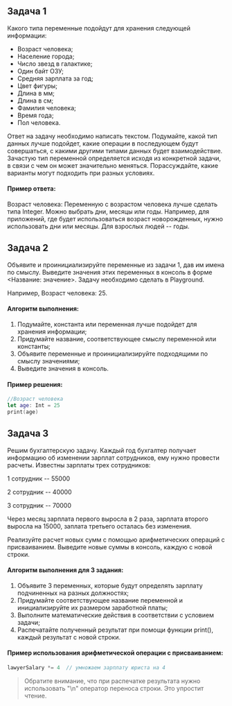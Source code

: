 ## Задача 1 

Какого типа переменные подойдут для хранения следующей информации:
* Возраст человека; 
* Население города; 
* Число звезд в галактике;
* Один байт ОЗУ; 
* Средняя зарплата за год; 
* Цвет фигуры; 
* Длина в мм; 
* Длина в см;
* Фамилия человека; 
* Время года;
* Пол человека.

Ответ на задачу необходимо написать текстом. Подумайте, какой тип данных лучше подойдет, какие операции в последующем будут совершаться, с какими другими типами данных будет взаимодействие. Зачастую тип переменной определяется исходя из конкретной задачи, в связи с чем он может значительно меняться. Порассуждайте, какие варианты могут подходить при разных условиях. 

#### Пример ответа:

Возраст человека:
Переменную с возрастом человека лучше сделать типа Integer. Можно выбрать дни, месяцы или годы. Например, для приложений, где будет использоваться возраст новорожденных, нужно использовать дни или месяцы. Для взрослых людей -- годы.


## Задача 2

Объявите и проинициализируйте переменные из задачи 1, дав им имена по смыслу.
Выведите значения этих переменных в консоль в форме <Название: значение>.
Задачу необходимо сделать в Playground.

Например, Возраст человека: 25.

#### Алгоритм выполнения:

1. Подумайте, константа или переменная лучше подойдет для хранения информации;
2. Придумайте название, соответствующее смыслу переменной или константы;
3. Объявите переменные и проинициализируйте подходящими по смыслу значениями;
4. Выведите значения в консоль.

#### Пример решения:

```swift
//Возраст человека
let age: Int = 25
print(age)
``` 
## Задача 3

Решим бухгалтерскую задачу. Каждый год бухгалтер получает информацию об изменении зарплат сотрудников, ему нужно провести расчеты. Известны зарплаты трех сотрудников:

1 сотрудник -- 55000 

2 сотрудник -- 40000

3 сотрудник -- 70000

Через месяц зарплата первого выросла в 2 раза, зарплата второго выросла на 15000, заплата третьего осталась без изменения. 

Реализуйте расчет новых сумм с помощью арифметических операций с присваиванием. Выведите новые суммы в консоль, каждую с новой строки.


#### Алгоритм выполнения для 3 задания:

1. Объявите 3 переменных, которые будут определять зарплату подчиненных на разных должностях;
2. Придумайте соответствующее название переменной и инициализируйте их размером заработной платы;
3. Выполните математические действия в соответствии с условием задачи;
4. Распечатайте полученный результат при помощи функции print(), каждый результат с новой строки.

#### Пример использования арифметической операции с присваиванием:

```swift
lawyerSalary *= 4  // умножаем зарплату юриста на 4
```

> Обратите внимание, что при распечатке результата нужно использовать "\n" оператор переноса строки. Это упростит чтение.
